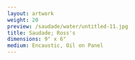 ```yaml
---
layout: artwork
weight: 20
preview: /saudade/water/untitled-11.jpg
title: Saudade; Ross's
dimensions: 9" x 6"
medium: Encaustic, Oil on Panel
---
```

